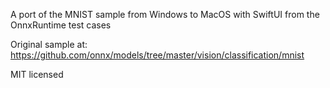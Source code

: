 
A port of the MNIST sample from Windows to MacOS with SwiftUI from the OnnxRuntime test cases

Original sample at:
https://github.com/onnx/models/tree/master/vision/classification/mnist

MIT licensed
